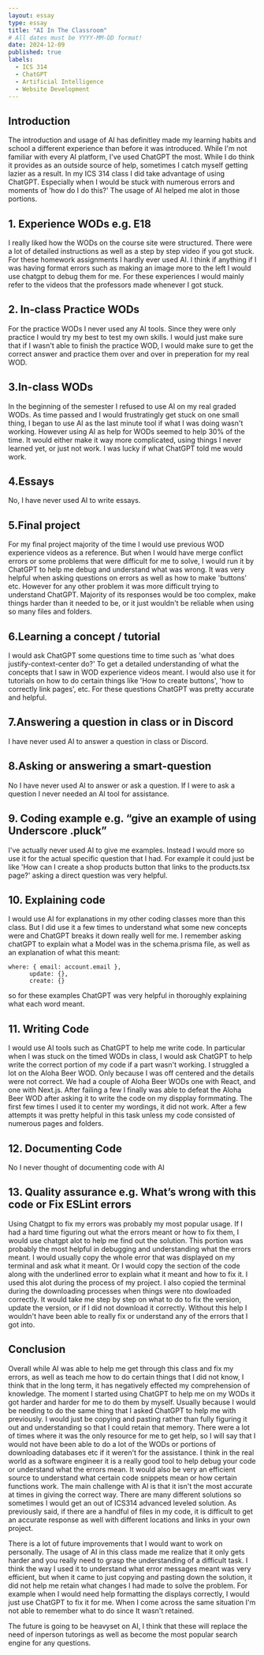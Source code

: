 ```yaml
---
layout: essay
type: essay
title: "AI In The Classroom"
# All dates must be YYYY-MM-DD format!
date: 2024-12-09
published: true
labels:
  - ICS 314
  - ChatGPT
  - Artificial Intelligence
  - Website Development
---
```

## Introduction

The introduction and usage of AI has definitley made my learning habits and school a different experience than before it was introduced. While I'm not familiar with every AI platform, I've used ChatGPT the most. While I do think it provides as an outside source of help, sometimes I catch myself getting lazier as a result. In my ICS 314 class I did take advantage of using ChatGPT. Especially when I would be stuck with numerous errors and moments of 'how do I do this?' The usage of AI helped me alot in those portions. 

## 1. Experience WODs e.g. E18
I really liked how the WODs on the course site were structured. There were a lot of detailed instructions as well as a step by step video if you got stuck. For these homework assignments I hardly ever used AI. I think if anything if I was having format errors such as making an image more to the left I would use chatgpt to debug them for me. For these experiences I would mainly refer to the videos that the professors made whenever I got stuck. 

## 2. In-class Practice WODs
For the practice WODs I never used any AI tools. Since they were only practice I would try my best to test my own skills. I would just make sure that if I wasn't able to finish the practice WOD, I would make sure to get the correct answer and practice them over and over in preperation for my real WOD.

## 3.In-class WODs
In the beginning of the semester I refused to use AI on my real graded WODs. As time passed and I would frustratingly get stuck on one small thing, I began to use AI as the last minute tool if what I was doing wasn't working. However using AI as help for WODs seemed to help 30% of the time. It would either make it way more complicated, using things I never learned yet, or just not work. I was lucky if what ChatGPT told me would work.

## 4.Essays
No, I have never used AI to write essays.

## 5.Final project
For my final project majority of the time I would use previous WOD experience videos as a reference. But when I would have merge conflict errors or some problems that were difficult for me to solve, I would run it by ChatGPT to help me debug and understand what was wrong. It was very helpful when asking questions on errors as well as how to make 'buttons' etc. However for any other problem it was more difficult trying to understand ChatGPT. Majority of its responses would be too complex, make things harder than it needed to be, or it just wouldn't be reliable when using so many files and folders. 

## 6.Learning a concept / tutorial
I would ask ChatGPT some questions time to time such as 'what does justify-context-center do?' To get a detailed understanding of what the concepts that I saw in WOD experience videos meant. I would also use it for tutorials on how to do certain things like 'How to create buttons', 'how to correctly link pages', etc. For these questions ChatGPT was pretty accurate and helpful.

## 7.Answering a question in class or in Discord
I have never used AI to answer a question in class or Discord.

## 8.Asking or answering a smart-question
No I have never used AI to answer or ask a question. If I were to ask a question I never needed an AI tool for assistance.

## 9. Coding example e.g. “give an example of using Underscore .pluck”
I've actually never used AI to give me examples. Instead I would more so use it for the actual specific question that I had. For example it could just be like 'How can I create a shop products button that links to the products.tsx page?' asking a direct question was very helpful. 

## 10. Explaining code
I would use AI for explanations in my other coding classes more than this class. But I did use it a few times to understand what some new concepts were and ChatGPT breaks it down really well for me. I remember asking chatGPT to explain what a Model was in the schema.prisma file, as well as an explanation of what this meant:
```
where: { email: account.email },
      update: {},
      create: {}
```

so for these examples ChatGPT was very helpful in thoroughly explaining what each word meant.

## 11. Writing Code
I would use AI tools such as ChatGPT to help me write code. In particular when I was stuck on the timed WODs in class, I would ask ChatGPT to help write the correct portion of my code if a part wasn't working. I struggled a lot on the Aloha Beer WOD. Only because I was off centered and the details were not correct. We had a couple of Aloha Beer WODs one with React, and one with Next.js. After failing a few I finally was able to defeat the Aloha Beer WOD after asking it to write the code on my dispplay formmating. The first few times I used it to center my wordings, it did not work. After a few attempts it was pretty helpful in this task unless my code consisted of numerous pages and folders. 

## 12. Documenting Code
No I never thought of documenting code with AI

## 13. Quality assurance e.g. What’s wrong with this code or Fix ESLint errors
Using Chatgpt to fix my errors was probably my most popular usage. If I had a hard time figuring out what the errors meant or how to fix them, I would use chatgpt alot to help me find out the solution. This portion was probably the most helpful in debugging and understanding what the errors meant. I would usually copy the whole error that was displayed on my terminal and ask what it meant. Or I would copy the section of the code along with the underlined error to explain what it meant and how to fix it. I used this alot during the process of my project. I also copied the terminal during the downloading processes when things were nto dowloaded correctly. It would take me step by step on what to do to fix the version, update the version, or if I did not download it correctly. Without this help I wouldn't have been able to really fix or understand any of the errors that I got into. 

## Conclusion
Overall while AI was able to help me get through this class and fix my errors, as well as teach me how to do certain things that I did not know, I think that in the long term, it has negatively effected my comprehension of knowledge. The moment I started using ChatGPT to help me on my WODs it got harder and harder for me to do them by myself. Usually because I would be needing to do the same thing that I asked ChatGPT to help me with previously. I would just be copying and pasting rather than fully figuring it out and understanding so that I could retain that memory. There were a lot of times where it was the only resource for me to get help, so I will say that I would not have been able to do a lot of the WODs or portions of downloading databases etc if it weren't for the assistance. 
I think in the real world as a software engineer it is a really good tool to help debug your code or understand what the errors mean. It would also be very an efficient source to understand what certain code snippets mean or how certain functions work. 
The main challenge with AI is that it isn't the most accurate at times in giving the correct way. There are many different solutions so sometimes I would get an out of ICS314 advanced leveled solution. As previously said, if there are a handful of files in my code, it is difficult to get an accurate response as well with different locations and links in your own project. 

There is a lot of future improvements that I would want to work on personally. The usage of AI in this class made me realize that it only gets harder and you really need to grasp the understanding of a difficult task. I think the way I used it to understand what error messages meant was very efficient, but when it came to just copying and pasting down the solution, it did not help me retain what changes I had made to solve the problem. For example when I would need help formatting the displays correctly, I would just use ChatGPT to fix it for me. When I come across the same situation I'm not able to remember what to do since It wasn't retained. 

The future is going to be heavyset on AI, I think that these will replace the need of inperson tutorings as well as become the most popular search engine for any questions. 



